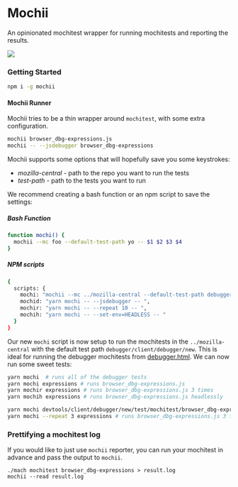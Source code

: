 # Mochii

An opinionated mochitest wrapper for running mochitests and reporting the results.

![](http://g.recordit.co/dp6qbK0Jnf.gif)


### Getting Started

```bash
npm i -g mochii
```

#### Mochii Runner

Mochii tries to be a thin wrapper around `mochitest`, with some extra configuration.

```bash
mochii browser_dbg-expressions.js
mochii -- --jsdebugger browser_dbg-expressions
```

Mochii supports some options that will hopefully save you some keystrokes:

* *mozilla-central* - path to the repo you want to run the tests
* *test-path* - path to the tests you want to run

We recommend creating a bash function or an npm script to save the settings:

##### Bash Function

```bash
function mochi() {
  mochii --mc foo --default-test-path yo -- $1 $2 $3 $4
}
```

##### NPM scripts

```bash
{
  scripts: {
    mochi: "mochii --mc ../mozilla-central --default-test-path debugger/client/debugger/new --",
    mochid: "yarn mochi -- --jsdebugger -- ",
    mochir: "yarn mochi -- --repeat 10 -- ",
    mochih: "yarn mochi -- --set-env=HEADLESS -- "
  }
}
```

Our new `mochi` script is now setup to run the mochitests in the `../mozilla-central` with
the default test path `debugger/client/debugger/new`. This is ideal for running the debugger
mochitests from [debugger.html][dh]. We can now run some sweet tests:

```bash
yarn mochi  # runs all of the debugger tests
yarn mochi expressions # runs browser_dbg-expressions.js
yarn mochir expressions # runs browser_dbg-expressions.js 3 times
yarn mochih expressions # runs browser_dbg-expressions.js headlessly

yarn mochi devtools/client/debugger/new/test/mochitest/browser_dbg-expressions.js # runs browser_dbg-expressions.js
yarn mochi --repeat 3 expressions # runs browser_dbg-expressions.js 3 times
```

### Prettifying a mochitest log

If you would like to just use `mochii` reporter, you can run your mochitest in
advance and pass the output to `mochii`.

```
./mach mochitest browser_dbg-expressions > result.log
mochii --read result.log
```

[dh]:https://github.com/devtools-html/debugger.html
